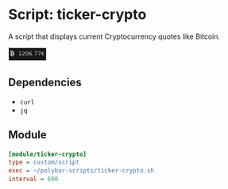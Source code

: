 # Script: ticker-crypto

A script that displays current Cryptocurrency quotes like Bitcoin.

![ticker-crypto](screenshots/1.png)


## Dependencies

* `curl`
* `jq`


## Module

```ini
[module/ticker-crypto]
type = custom/script
exec = ~/polybar-scripts/ticker-crypto.sh
interval = 600
```
